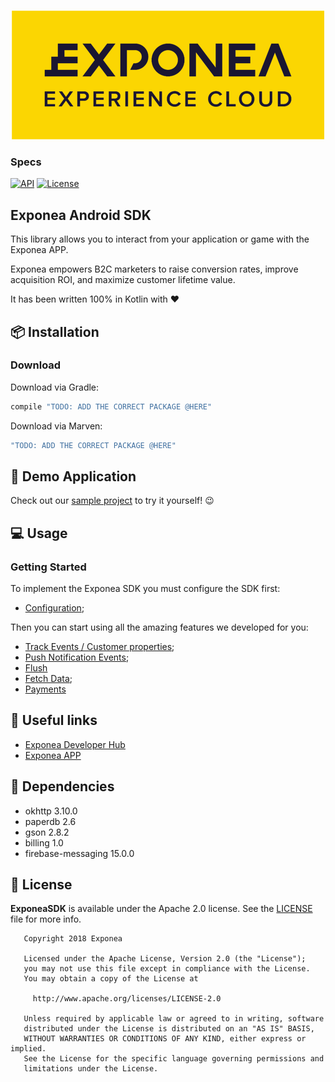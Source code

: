 <p align="center">
  <img src="./Documentation/logo_yellow.png?raw=true" alt="Exponea"/>
</p>

### Specs
[![API](https://img.shields.io/badge/API-21%2B-yellow.svg?style=flat)](https://android-arsenal.com/api?level=14) 
[![License](https://img.shields.io/badge/License-Apache%202.0-yellow.svg)](https://opensource.org/licenses/Apache-2.0) 

## Exponea Android SDK

This library allows you to interact from your application or game with the Exponea APP.

Exponea empowers B2C marketers to raise conversion rates, improve acquisition ROI, and maximize customer lifetime value.

It has been written 100% in Kotlin with ❤️


## 📦 Installation

### Download

Download via Gradle:

```groovy
compile "TODO: ADD THE CORRECT PACKAGE @HERE"
```

Download via Marven:

```groovy
"TODO: ADD THE CORRECT PACKAGE @HERE"
```

## 📱 Demo Application

Check out our [sample project](https://github.com/exponea/exponea-android-sdk/tree/master/app) to try it yourself! 😉

## 💻 Usage

### Getting Started

To implement the Exponea SDK you must configure the SDK first:

* [Configuration](./Documentation/CONFIG.md);

Then you can start using all the amazing features we developed for you:

* [Track Events / Customer properties](./Documentation/TRACK.md);
* [Push Notification Events](./Documentation/PUSH.md);
* [Flush](./Documentation/FLUSH.md)
* [Fetch Data](./Documentation/FETCH.md);
* [Payments](./Documentation/PAYMENT.md)

## 🔗 Useful links

* [Exponea Developer Hub](https://developers.exponea.com)
* [Exponea APP](https://app.exponea.com/login)

## 📎 Dependencies

* okhttp 3.10.0
* paperdb 2.6
* gson 2.8.2
* billing 1.0
* firebase-messaging 15.0.0


## 📄 License

**ExponeaSDK** is available under the Apache 2.0 license. See the [LICENSE](https://opensource.org/licenses/Apache-2.0) file for more info.

```
   Copyright 2018 Exponea

   Licensed under the Apache License, Version 2.0 (the "License");
   you may not use this file except in compliance with the License.
   You may obtain a copy of the License at

     http://www.apache.org/licenses/LICENSE-2.0

   Unless required by applicable law or agreed to in writing, software
   distributed under the License is distributed on an "AS IS" BASIS,
   WITHOUT WARRANTIES OR CONDITIONS OF ANY KIND, either express or implied.
   See the License for the specific language governing permissions and
   limitations under the License.
```